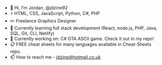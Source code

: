 - 👋 Hi, I’m Jordan, @jdzine92
- ⚡ HTML, CSS, JavaScript, Python, C#, PHP
- ✏️ Freelance Graphics Designer
- 🌱  Currently learning full stack development (React, node.js, PHP, Java, SQL, Git, CLI, Netlify)
- :gem: Currently working on: C# GTA ASCII game. Check it out in my repo!
- :clipboard: FREE cheat sheets for many languages available in Cheat-Sheets repo.
- 📫 How to reach me - jdzine@hotmail.co.uk

<!---
jdzine92/jdzine92 is a ✨ special ✨ repository because its `README.md` (this file) appears on your GitHub profile.
You can click the Preview link to take a look at your changes.
--->
